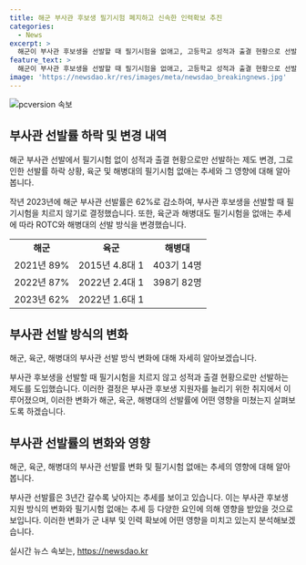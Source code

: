 ```yaml
---
title: 해군 부사관 후보생 필기시험 폐지하고 신속한 인력확보 추진
categories:
  - News
excerpt: >
  해군이 부사관 후보생을 선발할 때 필기시험을 없애고, 고등학교 성적과 출결 현황으로 선발하는 방침을 세웠다. 최근 3년간 부사관 선발률이 급격히 낮아지는 가운데, 해군은 인재 확보를 위해 새로운 선발 방식을 도입하고 있는데, 이는 해군 내에서 열악한 인력획득 환경을 보여주는 반면에, 육군과 해병대도 필기시험을 없애는 추세로 전체적으로 군이 인력 확보에 어려움을 겪고 있다는 추세를 보여준다.
feature_text: >
  해군이 부사관 후보생을 선발할 때 필기시험을 없애고, 고등학교 성적과 출결 현황으로 선발하는 방침을 세웠다. 최근 3년간 부사관 선발률이 급격히 낮아지는 가운데, 해군은 인재 확보를 위해 새로운 선발 방식을 도입하고 있는데, 이는 해군 내에서 열악한 인력획득 환경을 보여주는 반면에, 육군과 해병대도 필기시험을 없애는 추세로 전체적으로 군이 인력 확보에 어려움을 겪고 있다는 추세를 보여준다.
image: 'https://newsdao.kr/res/images/meta/newsdao_breakingnews.jpg'
---
```


<p><img src="https://newsdao.kr/res/images/meta/newsdao_breakingnews.jpg" alt="pcversion 속보" /></p>

<h2 data-ke-size="size26">부사관 선발률 하락 및 변경 내역</h2>

<p>해군 부사관 선발에서 필기시험 없이 성적과 출결 현황으로만 선발하는 제도 변경, 그로 인한 선발률 하락 상황, 육군 및 해병대의 필기시험 없애는 추세와 그 영향에 대해 알아봅니다.</p>

<p data-ke-size="size16">작년 2023년에 해군 부사관 선발률은 62%로 감소하여, 부사관 후보생을 선발할 때 필기시험을 치르지 않기로 결정했습니다. 또한, 육군과 해병대도 필기시험을 없애는 추세에 따라 ROTC와 해병대의 선발 방식을 변경했습니다.</p>

<table>
    <tbody>
        <tr>
            <td style="text-align: center; height: 17px;"><b>해군</b></td>
            <td style="text-align: center; height: 17px;"><b>육군</b></td>
            <td style="text-align: center; height: 17px;"><b>해병대</b></td>
        </tr>
        <tr>
            <td style="text-align: center; height: 17px;">2021년 89%</td>
            <td style="text-align: center; height: 17px;">2015년 4.8대 1</td>
            <td style="text-align: center; height: 17px;">403기 14명</td>
        </tr>
        <tr>
            <td style="text-align: center; height: 17px;">2022년 87%</td>
            <td style="text-align: center; height: 17px;">2022년 2.4대 1</td>
            <td style="text-align: center; height: 17px;">398기 82명</td>
        </tr>
        <tr>
            <td style="text-align: center; height: 17px;">2023년 62%</td>
            <td style="text-align: center; height: 17px;">2022년 1.6대 1</td>
            <td style="text-align: center; height: 17px;"></td>
        </tr>
    </tbody>
</table>

<h2 data-ke-size="size26">부사관 선발 방식의 변화</h2>

<p>해군, 육군, 해병대의 부사관 선발 방식 변화에 대해 자세히 알아보겠습니다.</p>

<p data-ke-size="size16">부사관 후보생을 선발할 때 필기시험을 치르지 않고 성적과 출결 현황으로만 선발하는 제도를 도입했습니다. 이러한 결정은 부사관 후보생 지원자를 늘리기 위한 취지에서 이루어졌으며, 이러한 변화가 해군, 육군, 해병대의 선발률에 어떤 영향을 미쳤는지 살펴보도록 하겠습니다.</p>

<h2 data-ke-size="size26">부사관 선발률의 변화와 영향</h2>

<p>해군, 육군, 해병대의 부사관 선발률 변화 및 필기시험 없애는 추세의 영향에 대해 알아봅니다.</p>

<p data-ke-size="size16">부사관 선발률은 3년간 갈수록 낮아지는 추세를 보이고 있습니다. 이는 부사관 후보생 지원 방식의 변화와 필기시험 없애는 추세 등 다양한 요인에 의해 영향을 받았을 것으로 보입니다. 이러한 변화가 군 내부 및 인력 확보에 어떤 영향을 미치고 있는지 분석해보겠습니다.</p>
실시간 뉴스 속보는, <a href="https://newsdao.kr" rel="dofollow">https://newsdao.kr</a>


